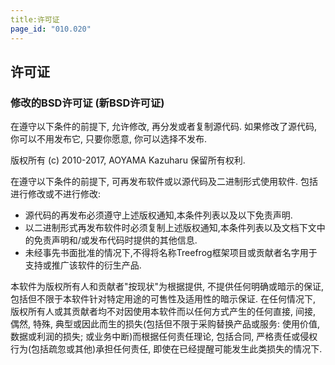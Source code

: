 ```yaml
---
title:许可证
page_id: "010.020"
---
```


## 许可证

### 修改的BSD许可证 (新BSD许可证)

在遵守以下条件的前提下, 允许修改, 再分发或者复制源代码. 如果修改了源代码, 你可以不用发布它, 只要你愿意, 你可以选择不发布.

版权所有 (c) 2010-2017, AOYAMA Kazuharu
保留所有权利.

在遵守以下条件的前提下, 可再发布软件或以源代码及二进制形式使用软件. 包括进行修改或不进行修改:

* 源代码的再发布必须遵守上述版权通知,本条件列表以及以下免责声明.
* 以二进制形式再发布软件时必须复制上述版权通知,本条件列表以及文档下文中的免责声明和/或发布代码时提供的其他信息.
* 未经事先书面批准的情况下,不得将名称Treefrog框架项目或贡献者名字用于支持或推广该软件的衍生产品.

本软件为版权所有人和贡献者"按现状"为根据提供, 不提供任何明确或暗示的保证, 包括但不限于本软件针对特定用途的可售性及适用性的暗示保证. 在任何情况下, 版权所有人或其贡献者均不对因使用本软件而以任何方式产生的任何直接, 间接, 偶然, 特殊, 典型或因此而生的损失(包括但不限于采购替换产品或服务: 使用价值, 数据或利润的损失; 或业务中断)而根据任何责任理论, 包括合同, 严格责任或侵权行为(包括疏忽或其他)承担任何责任, 即使在已经提醒可能发生此类损失的情况下.